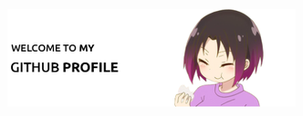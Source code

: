 <p></p>
<img align="left" height:75%; width:75; src="https://github.com/OutroNinja/OutroNinja/blob/main/images/welcome_banner.png">

```kotlin
object **SEU NOME** {
 val name = "SEU NOME COMPLETO"
 val acknowledgements = "ÁREA DE CONHECIMENTO"

 val primarySkillset = "ALGUMAS HABILIDADES"
 val languages = listOf("Java", "Python", "JavaScript", "Kotlin", "React")
}
```

